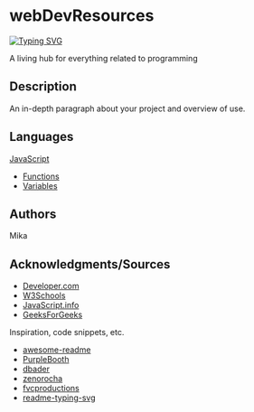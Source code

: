 # webDevResources
[![Typing SVG](https://readme-typing-svg.demolab.com?font=Fira+Code&pause=1000&color=3CF750&background=FFA29700&width=435&lines=webDevResources;Your+entire+knowledge+base+in+one+neat+place)](https://git.io/typing-svg)

A living hub for everything related to programming

## Description

An in-depth paragraph about your project and overview of use.

## Languages
[JavaScript](https://github.com/mikaoi/webdev-resources/tree/main/JavaScript)
  * [Functions](https://github.com/mikaoi/webdev-resources/blob/main/JavaScript/Functions.md)
  * [Variables](https://github.com/mikaoi/webdev-resources/blob/main/JavaScript/Variables.md)

## Authors

Mika 


## Acknowledgments/Sources
* [Developer.com](https://www.developer.com/)
* [W3Schools](https://www.w3schools.com/)
* [JavaScript.info](https://javascript.info)
* [GeeksForGeeks](https://www.geeksforgeeks.org)

Inspiration, code snippets, etc.
* [awesome-readme](https://github.com/matiassingers/awesome-readme)
* [PurpleBooth](https://gist.github.com/PurpleBooth/109311bb0361f32d87a2)
* [dbader](https://github.com/dbader/readme-template)
* [zenorocha](https://gist.github.com/zenorocha/4526327)
* [fvcproductions](https://gist.github.com/fvcproductions/1bfc2d4aecb01a834b46)
* [readme-typing-svg](https://github.com/denvercoder1/readme-typing-svg)
